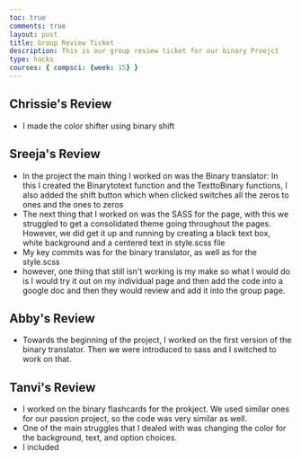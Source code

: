 ```yaml
---
toc: true
comments: true
layout: post
title: Group Review Ticket
description: This is our group review ticket for our binary Proejct
type: hacks
courses: { compsci: {week: 15} }
---
```


## Chrissie's Review
- I made the color shifter using binary shift

## Sreeja's Review
- In the project the main thing I worked on was the Binary translator: In this I created the Binarytotext function and the TexttoBinary functions, I also added the shift button which when clicked switches all the zeros to ones and the ones to zeros
- The next thing that I worked on was the SASS for the page, with this we struggled to get a consolidated theme going throughout the pages. However, we did get it up and running by creating a black text box, white background and a centered text in style.scss file
- My key commits was for the binary translator, as well as for the style.scss
- however, one thing that still isn't working is my make so what I would do is I would try it out on my individual page and then add the code into a google doc and then they would review and add it into the group page. 


## Abby's Review
- Towards the beginning of the project, I worked on the first version of the binary translator. Then we were introduced to sass and I switched to work on that. 

## Tanvi's Review
- I worked on the binary flashcards for the prokject. We used similar ones for our passion project, so the code was very similar as well. 
- One of the main struggles that I dealed with was changing the color for the background, text, and option choices. 
- I included 
